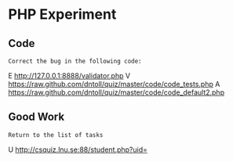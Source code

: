 # PHP Experiment

## Code
	Correct the bug in the following code: 
E http://127.0.0.1:8888/validator.php
V https://raw.github.com/dntoll/quiz/master/code/code_tests.php
A https://raw.github.com/dntoll/quiz/master/code/code_default2.php

## Good Work
	Return to the list of tasks
U http://csquiz.lnu.se:88/student.php?uid=